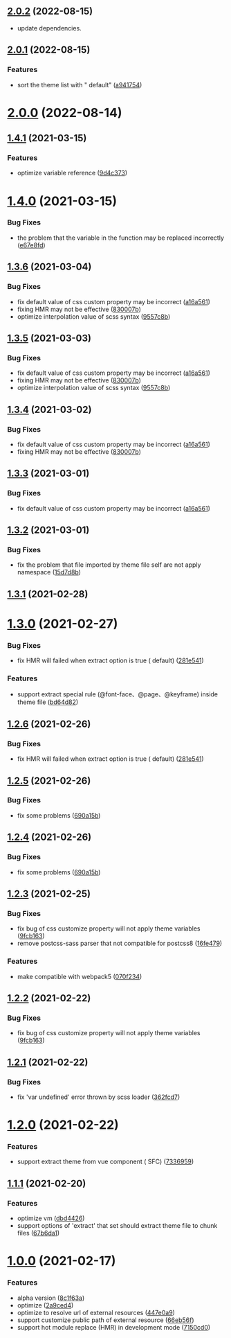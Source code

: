 ## [2.0.2](https://github.com/icesjs/theme-webpack-plugin/compare/v1.4.1...v2.0.2) (2022-08-15)

- update dependencies.

## [2.0.1](https://github.com/icesjs/theme-webpack-plugin/compare/v1.4.1...v2.0.1) (2022-08-15)

### Features

- sort the theme list with "
  default" ([a941754](https://github.com/icesjs/theme-webpack-plugin/commit/a941754c74bd7f463374be43d0c5be803f3c48f8))

# [2.0.0](https://github.com/icesjs/theme-webpack-plugin/compare/v1.4.1...v2.0.0) (2022-08-14)

## [1.4.1](https://github.com/icesjs/theme-webpack-plugin/compare/v1.4.0...v1.4.1) (2021-03-15)

### Features

- optimize variable
  reference ([9d4c373](https://github.com/icesjs/theme-webpack-plugin/commit/9d4c37398deb5f8cc573ec0fe300c3a5762268a5))

# [1.4.0](https://github.com/icesjs/theme-webpack-plugin/compare/v1.3.2...v1.4.0) (2021-03-15)

### Bug Fixes

- the problem that the variable in the function may be replaced
  incorrectly ([e67e8fd](https://github.com/icesjs/theme-webpack-plugin/commit/e67e8fde08ad3c37097cd1a63ec58feade97f0dc))

## [1.3.6](https://github.com/icesjs/theme-webpack-plugin/compare/v1.3.2...v1.3.6) (2021-03-04)

### Bug Fixes

- fix default value of css custom property may be
  incorrect ([a16a561](https://github.com/icesjs/theme-webpack-plugin/commit/a16a5617c25bd41ee1cd85ab19d542f3a858bfd4))
- fixing HMR may not be
  effective ([830007b](https://github.com/icesjs/theme-webpack-plugin/commit/830007b7106f63d026f5281363d8bb5eff246640))
- optimize interpolation value of scss
  syntax ([9557c8b](https://github.com/icesjs/theme-webpack-plugin/commit/9557c8b0025064188c275eb980e93349ea7fbc48))

## [1.3.5](https://github.com/icesjs/theme-webpack-plugin/compare/v1.3.2...v1.3.5) (2021-03-03)

### Bug Fixes

- fix default value of css custom property may be
  incorrect ([a16a561](https://github.com/icesjs/theme-webpack-plugin/commit/a16a5617c25bd41ee1cd85ab19d542f3a858bfd4))
- fixing HMR may not be
  effective ([830007b](https://github.com/icesjs/theme-webpack-plugin/commit/830007b7106f63d026f5281363d8bb5eff246640))
- optimize interpolation value of scss
  syntax ([9557c8b](https://github.com/icesjs/theme-webpack-plugin/commit/9557c8b0025064188c275eb980e93349ea7fbc48))

## [1.3.4](https://github.com/icesjs/theme-webpack-plugin/compare/v1.3.2...v1.3.4) (2021-03-02)

### Bug Fixes

- fix default value of css custom property may be
  incorrect ([a16a561](https://github.com/icesjs/theme-webpack-plugin/commit/a16a5617c25bd41ee1cd85ab19d542f3a858bfd4))
- fixing HMR may not be
  effective ([830007b](https://github.com/icesjs/theme-webpack-plugin/commit/830007b7106f63d026f5281363d8bb5eff246640))

## [1.3.3](https://github.com/icesjs/theme-webpack-plugin/compare/v1.3.2...v1.3.3) (2021-03-01)

### Bug Fixes

- fix default value of css custom property may be
  incorrect ([a16a561](https://github.com/icesjs/theme-webpack-plugin/commit/a16a5617c25bd41ee1cd85ab19d542f3a858bfd4))

## [1.3.2](https://github.com/icesjs/theme-webpack-plugin/compare/v1.3.0...v1.3.2) (2021-03-01)

### Bug Fixes

- fix the problem that file imported by theme file self are not apply
  namespace ([15d7d8b](https://github.com/icesjs/theme-webpack-plugin/commit/15d7d8bf3d807089b4ff2fc43d2bdbff05895478))

## [1.3.1](https://github.com/icesjs/theme-webpack-plugin/compare/v1.3.0...v1.3.1) (2021-02-28)

# [1.3.0](https://github.com/icesjs/theme-webpack-plugin/compare/v1.2.5...v1.3.0) (2021-02-27)

### Bug Fixes

- fix HMR will failed when extract option is true (
  default) ([281e541](https://github.com/icesjs/theme-webpack-plugin/commit/281e541de2a06fc15ae20c8733cb6ff5a812fc90))

### Features

- support extract special rule (\@font-face、\@page、\@keyframe) inside theme
  file ([bd64d82](https://github.com/icesjs/theme-webpack-plugin/commit/bd64d82c18b97fa12305c84b6764de6d2c4c5966))

## [1.2.6](https://github.com/icesjs/theme-webpack-plugin/compare/v1.2.5...v1.2.6) (2021-02-26)

### Bug Fixes

- fix HMR will failed when extract option is true (
  default) ([281e541](https://github.com/icesjs/theme-webpack-plugin/commit/281e541de2a06fc15ae20c8733cb6ff5a812fc90))

## [1.2.5](https://github.com/icesjs/theme-webpack-plugin/compare/v1.2.3...v1.2.5) (2021-02-26)

### Bug Fixes

- fix some
  problems ([690a15b](https://github.com/icesjs/theme-webpack-plugin/commit/690a15b5a2ae4acb89eb2e5e11aeb78c164a36ba))

## [1.2.4](https://github.com/icesjs/theme-webpack-plugin/compare/v1.2.3...v1.2.4) (2021-02-26)

### Bug Fixes

- fix some
  problems ([690a15b](https://github.com/icesjs/theme-webpack-plugin/commit/690a15b5a2ae4acb89eb2e5e11aeb78c164a36ba))

## [1.2.3](https://github.com/icesjs/theme-webpack-plugin/compare/v1.2.1...v1.2.3) (2021-02-25)

### Bug Fixes

- fix bug of css customize property will not apply theme
  variables ([9fcb163](https://github.com/icesjs/theme-webpack-plugin/commit/9fcb1633789e8cfff39d1615a2f773a0b8b35387))
- remove postcss-sass parser that not compatible for
  postcss8 ([16fe479](https://github.com/icesjs/theme-webpack-plugin/commit/16fe47945ca7dd11a11992d78f10bc82a6b7ad03))

### Features

- make compatible with
  webpack5 ([070f234](https://github.com/icesjs/theme-webpack-plugin/commit/070f2347cfcd4837ce579dc4558dbc0f932b663f))

## [1.2.2](https://github.com/icesjs/theme-webpack-plugin/compare/v1.2.1...v1.2.2) (2021-02-22)

### Bug Fixes

- fix bug of css customize property will not apply theme
  variables ([9fcb163](https://github.com/icesjs/theme-webpack-plugin/commit/9fcb1633789e8cfff39d1615a2f773a0b8b35387))

## [1.2.1](https://github.com/icesjs/theme-webpack-plugin/compare/v1.2.0...v1.2.1) (2021-02-22)

### Bug Fixes

- fix 'var undefined' error thrown by scss
  loader ([362fcd7](https://github.com/icesjs/theme-webpack-plugin/commit/362fcd76dbe14a5b16a82441de5e81e2df3f45a6))

# [1.2.0](https://github.com/icesjs/theme-webpack-plugin/compare/v1.1.1...v1.2.0) (2021-02-22)

### Features

- support extract theme from vue component (
  SFC) ([7336959](https://github.com/icesjs/theme-webpack-plugin/commit/73369597681bd4f74846e3168ac589db9087c22c))

## [1.1.1](https://github.com/icesjs/theme-webpack-plugin/compare/v1.0.0...v1.1.1) (2021-02-20)

### Features

- optimize
  vm ([dbd4426](https://github.com/icesjs/theme-webpack-plugin/commit/dbd4426afd588a16dc5a7c49bc160f28822f178e))
- support options of 'extract' that set should extract theme file to chunk
  files ([67b6da1](https://github.com/icesjs/theme-webpack-plugin/commit/67b6da1274e37d7044d757c7234dfe85ec7889db))

# [1.0.0](https://github.com/icesjs/theme-webpack-plugin/compare/8c1f63a95603a638a386b7244211c178ccc33da2...v1.0.0) (2021-02-17)

### Features

- alpha
  version ([8c1f63a](https://github.com/icesjs/theme-webpack-plugin/commit/8c1f63a95603a638a386b7244211c178ccc33da2))
- optimize ([2a9ced4](https://github.com/icesjs/theme-webpack-plugin/commit/2a9ced4404b2ed0c2b73be84fe809d31a29a3dba))
- optimize to resolve url of external
  resources ([447e0a9](https://github.com/icesjs/theme-webpack-plugin/commit/447e0a94aa8d42eb90b2b3268173424f54b093c1))
- support customize public path of external
  resource ([66eb56f](https://github.com/icesjs/theme-webpack-plugin/commit/66eb56f404d0a067bce0edd0e1606d46261c0fa2))
- support hot module replace (HMR) in development
  mode ([7150cd0](https://github.com/icesjs/theme-webpack-plugin/commit/7150cd059ad48152cd9b4a9330d74b57257ff788))
